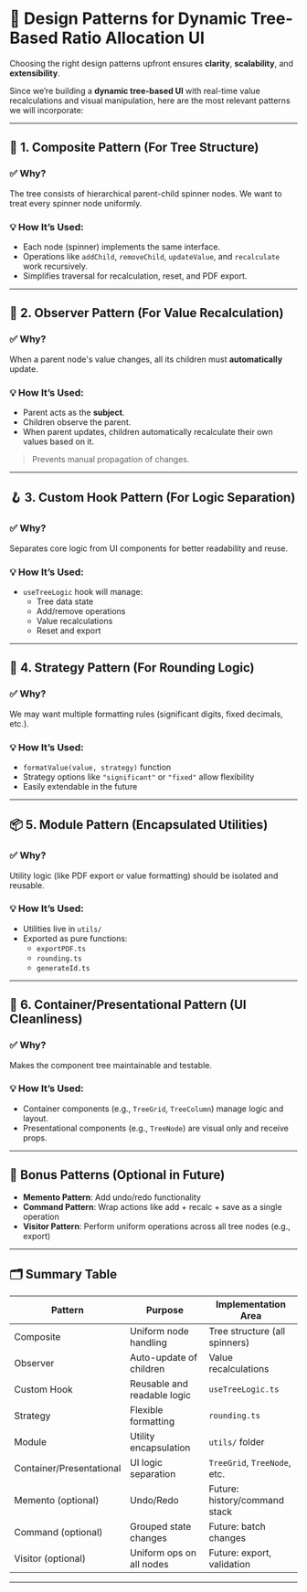 # 🧠 Design Patterns for Dynamic Tree-Based Ratio Allocation UI

Choosing the right design patterns upfront ensures **clarity**, **scalability**, and **extensibility**.

Since we’re building a **dynamic tree-based UI** with real-time value recalculations and visual manipulation, here are the most relevant patterns we will incorporate:

---

## 🌳 1. Composite Pattern (For Tree Structure)

### ✅ Why?
The tree consists of hierarchical parent-child spinner nodes. We want to treat every spinner node uniformly.

### 💡 How It’s Used:
- Each node (spinner) implements the same interface.
- Operations like `addChild`, `removeChild`, `updateValue`, and `recalculate` work recursively.
- Simplifies traversal for recalculation, reset, and PDF export.

---

## 🔔 2. Observer Pattern (For Value Recalculation)

### ✅ Why?
When a parent node's value changes, all its children must **automatically** update.

### 💡 How It’s Used:
- Parent acts as the **subject**.
- Children observe the parent.
- When parent updates, children automatically recalculate their own values based on it.

> Prevents manual propagation of changes.

---

## 🪝 3. Custom Hook Pattern (For Logic Separation)

### ✅ Why?
Separates core logic from UI components for better readability and reuse.

### 💡 How It’s Used:
- `useTreeLogic` hook will manage:
  - Tree data state
  - Add/remove operations
  - Value recalculations
  - Reset and export

---

## 📐 4. Strategy Pattern (For Rounding Logic)

### ✅ Why?
We may want multiple formatting rules (significant digits, fixed decimals, etc.).

### 💡 How It’s Used:
- `formatValue(value, strategy)` function
- Strategy options like `"significant"` or `"fixed"` allow flexibility
- Easily extendable in the future

---

## 📦 5. Module Pattern (Encapsulated Utilities)

### ✅ Why?
Utility logic (like PDF export or value formatting) should be isolated and reusable.

### 💡 How It’s Used:
- Utilities live in `utils/`
- Exported as pure functions:
  - `exportPDF.ts`
  - `rounding.ts`
  - `generateId.ts`

---

## 🧼 6. Container/Presentational Pattern (UI Cleanliness)

### ✅ Why?
Makes the component tree maintainable and testable.

### 💡 How It’s Used:
- Container components (e.g., `TreeGrid`, `TreeColumn`) manage logic and layout.
- Presentational components (e.g., `TreeNode`) are visual only and receive props.

---

## 🚀 Bonus Patterns (Optional in Future)

- **Memento Pattern**: Add undo/redo functionality
- **Command Pattern**: Wrap actions like add + recalc + save as a single operation
- **Visitor Pattern**: Perform uniform operations across all tree nodes (e.g., export)

---

## 🗂️ Summary Table

| Pattern                | Purpose                                 | Implementation Area            |
|------------------------|------------------------------------------|---------------------------------|
| Composite              | Uniform node handling                    | Tree structure (all spinners)   |
| Observer               | Auto-update of children                  | Value recalculations            |
| Custom Hook            | Reusable and readable logic              | `useTreeLogic.ts`               |
| Strategy               | Flexible formatting                      | `rounding.ts`                   |
| Module                 | Utility encapsulation                    | `utils/` folder                 |
| Container/Presentational | UI logic separation                    | `TreeGrid`, `TreeNode`, etc. |
| Memento (optional)     | Undo/Redo                                | Future: history/command stack   |
| Command (optional)     | Grouped state changes                    | Future: batch changes           |
| Visitor (optional)     | Uniform ops on all nodes                 | Future: export, validation      |

---
